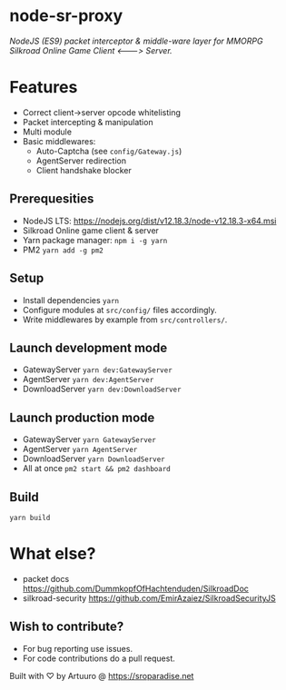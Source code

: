 # node-sr-proxy
_NodeJS (ES9) packet interceptor & middle-ware layer for MMORPG Silkroad Online Game Client <---> Server._

# Features
- Correct client->server opcode whitelisting
- Packet intercepting & manipulation
- Multi module
- Basic middlewares:
  - Auto-Captcha (see `config/Gateway.js`)
  - AgentServer redirection
  - Client handshake blocker

## Prerequesities
- NodeJS LTS: https://nodejs.org/dist/v12.18.3/node-v12.18.3-x64.msi
- Silkroad Online game client & server 
- Yarn package manager: `npm i -g yarn`
- PM2 `yarn add -g pm2`
## Setup
- Install dependencies `yarn`
- Configure modules at `src/config/` files accordingly.
- Write middlewares by example from `src/controllers/`.
## Launch development mode
- GatewayServer `yarn dev:GatewayServer`
- AgentServer `yarn dev:AgentServer`
- DownloadServer `yarn dev:DownloadServer`
## Launch production mode
- GatewayServer `yarn GatewayServer`
- AgentServer `yarn AgentServer`
- DownloadServer `yarn DownloadServer`
- All at once `pm2 start && pm2 dashboard`
## Build
`yarn build`
# What else?
- packet docs https://github.com/DummkopfOfHachtenduden/SilkroadDoc
- silkroad-security https://github.com/EmirAzaiez/SilkroadSecurityJS
## Wish to contribute?
- For bug reporting use issues.
- For code contributions do a pull request.

Built with ♡ by Artuuro @ https://sroparadise.net